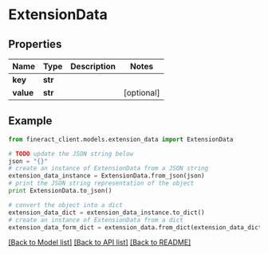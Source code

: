 # ExtensionData


## Properties

Name | Type | Description | Notes
------------ | ------------- | ------------- | -------------
**key** | **str** |  | 
**value** | **str** |  | [optional] 

## Example

```python
from fineract_client.models.extension_data import ExtensionData

# TODO update the JSON string below
json = "{}"
# create an instance of ExtensionData from a JSON string
extension_data_instance = ExtensionData.from_json(json)
# print the JSON string representation of the object
print ExtensionData.to_json()

# convert the object into a dict
extension_data_dict = extension_data_instance.to_dict()
# create an instance of ExtensionData from a dict
extension_data_form_dict = extension_data.from_dict(extension_data_dict)
```
[[Back to Model list]](../README.md#documentation-for-models) [[Back to API list]](../README.md#documentation-for-api-endpoints) [[Back to README]](../README.md)


